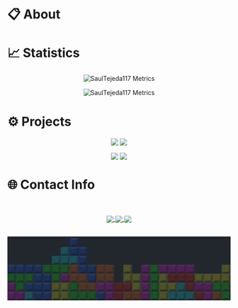 
<!--<img src="/c.png" alt="Metrics" width="100%" height = "30%"><br>-->
<!-- Profile Stats -->
# 📋 About








# 📈  Statistics

<p align="center">
    <img alt="SaulTejeda117 Metrics" align="center" src="https://github-readme-stats.vercel.app/api?username=saulTejeda117&show_icons=true&theme=radical&hide_border=True&card_width=800" />
</p>
<p align="center">
    <img alt="SaulTejeda117 Metrics" align="center" src="https://github-readme-stats.vercel.app/api/top-langs/?username=saulTejeda117&show_icons=true&theme=radical&card_width=750&hide_border=True&langs_count=9&layout=compact" />
</p>

# ⚙️  Projects 
<!-- Projects -->
<p align="center">
    <a href="https://github.com/saulTejeda117/Personal-Agenda">
    <img align="center" src="https://github-readme-stats.vercel.app/api/pin/?username=saulTejeda117&repo=Personal-Agenda&show_icons=true&theme=radical&card_width=50&hide_border=True" /></a>
    <a href="https://github.com/saulTejeda117/Multi-Fuctional-Watch">
    <img align="center" src="https://github-readme-stats.vercel.app/api/pin/?username=saulTejeda117&repo=Multi-Fuctional-Watch&show_icons=true&theme=radical&card_width=50&hide_border=True" />
  </a>
</p>
<p align="center">
    <a href="https://github.com/saulTejeda117/YouTube-Downloader">
    <img align="center" src="https://github-readme-stats.vercel.app/api/pin/?username=saulTejeda117&repo=YouTube-Downloader&show_icons=true&theme=radical&card_width=50&hide_border=True" /></a>
    <a href="https://github.com/saulTejeda117/Numeric-Puzzle">
    <img align="center" src="https://github-readme-stats.vercel.app/api/pin/?username=https://github.com/saulTejeda117/Numeric-Puzzle&show_icons=true&theme=radical&card_width=50&hide_border=True" /></a>
</p>

# 🌐 Contact Info
<br> 
<p align="center">
    <a href="http://www.saultejeda.com">
    <img align="center" src="http://img.shields.io/badge/-Portfolio-F6F6F6?style=for-the-badge&logo=notion&logoColor=black&logoWidth=40&link=http://www.saultejeda.com" />
    </a>
    <a href="https://www.linkedin.com/in/sa%C3%BAl-rafael-tejeda-mili%C3%A1n-924a59253/">
    <img align="center" src="https://img.shields.io/badge/-LinkedIn-0e76a8?style=for-the-badge&logo=Linkedin&logoColor=white&logoWidth=40&link=https://www.linkedin.com/in/sa%C3%BAl-rafael-tejeda-mili%C3%A1n-924a59253/"/>
    </a>
   <a href="http://www.saultejeda.com/src/Docs/SRTM_CV.pdf"> 
    <img align="center" src="http://img.shields.io/badge/-Curriculum-ffff45?style=for-the-badge&logo=notion&logoColor=black&logoWidth=40&link=http://www.saultejeda.com/src/Docs/SRTM_CV.pdf"/>
    </a>
    <!-- Lang Stats
    <a href="https://www.instagram.com/saultejedam/">
    <img align="center" src="https://img.shields.io/badge/-Instagram-ff69b4?style=for-the-badge&logo=instagram&logoColor=white&logoWidth=40&link=https://www.instagram.com/saultejedam/"/>
        </a>
    --> 
</p>
<br> 
    
<img src="/b.jpg" alt="I <3 Tetris" width="100%" height = "30%">

